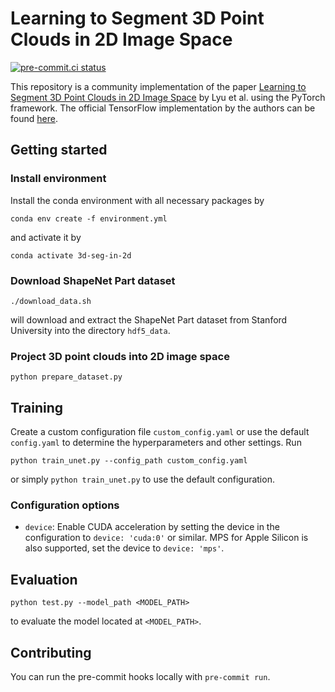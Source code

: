 # Learning to Segment 3D Point Clouds in 2D Image Space

[![pre-commit.ci status](
    https://results.pre-commit.ci/badge/github/matzewolf/3d-segmentation-in-2d/main.svg)
](https://results.pre-commit.ci/latest/github/matzewolf/3d-segmentation-in-2d/main)

This repository is a community implementation of the paper
[Learning to Segment 3D Point Clouds in 2D Image Space](https://arxiv.org/abs/2003.05593)
by Lyu et al. using the PyTorch framework. The official TensorFlow implementation by the authors can be found
[here](https://github.com/Zhang-VISLab/Learning-to-Segment-3D-Point-Clouds-in-2D-Image-Space).

## Getting started

### Install environment

Install the conda environment with all necessary packages by
```commandline
conda env create -f environment.yml
```
and activate it by
```commandline
conda activate 3d-seg-in-2d
```

### Download ShapeNet Part dataset

```commandline
./download_data.sh
```
will download and extract the ShapeNet Part dataset from Stanford University into the directory `hdf5_data`.

### Project 3D point clouds into 2D image space

```commandline
python prepare_dataset.py
```

## Training

Create a custom configuration file `custom_config.yaml` or use the default `config.yaml`
to determine the hyperparameters and other settings. Run
```commandline
python train_unet.py --config_path custom_config.yaml
```
or simply `python train_unet.py` to use the default configuration.

### Configuration options

- `device`: Enable CUDA acceleration by setting the device in the configuration to `device: 'cuda:0'` or similar.
  MPS for Apple Silicon is also supported, set the device to `device: 'mps'`.

## Evaluation

```commandline
python test.py --model_path <MODEL_PATH>
```
to evaluate the model located at `<MODEL_PATH>`.

## Contributing

You can run the pre-commit hooks locally with `pre-commit run`.
